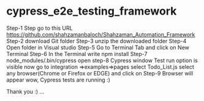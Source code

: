 # cypress_e2e_testing_framework
 
Step-1  Step go to this URL https://github.com/shahzamanbaloch/Shahzaman_Automation_Framework
Step-2 download Git folder Step-3 unzip the downloaded folder 
Step-4 Open folder in Visual studio 
Step-5 Go to Terminal Tab and click on New Terminal 
Step-6 In the Terminal write npm install 
Step-7 node_modules/.bin/cypress open 
step-8 Cypress window Test run option is visible now go to integration =>examples=>pages
select Todo_List.js select any browser(Chrome or Firefox or EDGE) and click on 
Step-9 Browser will appear wow, Cypress tests are running :)

Thank you :) ...
